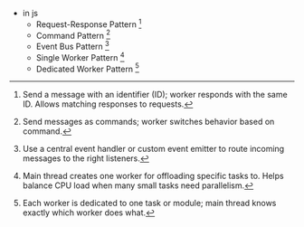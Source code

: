 
* in js
    * Request-Response Pattern [^Request_Response_Pattern]
    * Command Pattern [^Command_Pattern]
    * Event Bus Pattern [^Event_Bus_Pattern]
    * Single Worker Pattern [^Single_Worker_Pattern]
    * Dedicated Worker Pattern [^Dedicated_Worker_Pattern]



[^Request_Response_Pattern]: Send a message with an identifier (ID); worker responds with the same ID. Allows matching responses to requests.
[^Command_Pattern]: Send messages as commands; worker switches behavior based on command.
[^Event_Bus_Pattern]: Use a central event handler or custom event emitter to route incoming messages to the right listeners.
[^Single_Worker_Pattern]: Main thread creates one worker for offloading specific tasks to. Helps balance CPU load when many small tasks need parallelism.
[^Dedicated_Worker_Pattern]: Each worker is dedicated to one task or module; main thread knows exactly which worker does what.


